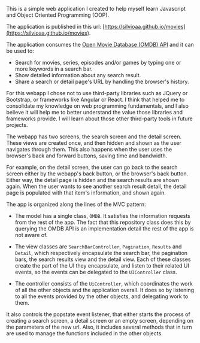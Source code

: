 This is a simple web application I created to help myself learn Javascript and Object Oriented Programming (OOP).

The application is published in this url: [https://silvioaa.github.io/movies](https://silvioaa.github.io/movies).

The application consumes the [Open Movie Database (OMDB) API](http://www.omdbapi.com/) and it can be used to:

* Search for movies, series, episodes and/or games by typing one or more keywords in a search bar.
* Show detailed information about any search result.
* Share a search or detail page's URL by handling the browser's history.

For this webapp I chose not to use third-party libraries such as JQuery or Bootstrap, or frameworks like Angular or React. I think that helped me to consolidate my knowledge on web programming fundamentals, and I also believe it will help me to better understand the value those libraries and frameworks provide. I will learn about those other third-party tools in future projects.

The webapp has two screens, the search screen and the detail screen. These views are created once, and then hidden and shown as the user navigates through them. This also happens when the user uses the browser's back and forward buttons, saving time and bandwidth. 

For example, on the detail screen, the user can go back to the search screen either by the webapp's back button, or the browser's back button. Either way, the detail page is hidden and the search results are shown again. When the user wants to see another search result detail, the detail page is populated with that item's information, and shown again.

The app is organized along the lines of the MVC pattern:
* The model has a single class, `OMDB`. It satisfies the information requests from the rest of the app. The fact that this repository class does this by querying the OMDB API is an implementation detail the rest of the app is not aware of. 

* The view classes are `SearchBarController`, `Pagination`, `Results` and `Detail`, which respectively encapsulate the search bar, the pagination bars, the search results view and the detail view. 
Each of these classes create the part of the UI they encapsulate, and listen to their related UI events, so the events can be delegated to the `UIController` class.

* The controller consists of the `UiController`, which coordinates the work of all the other objects and the application overall. It does so by listening to all the events provided by the other objects, and delegating work to them. 

It also controls the popstate event listener, that either starts the process of creating a search screen, a detail screen or an empty screen, depending on the parameters of the new url. Also, it includes several methods that in turn are used to manage the functions included in the other objects.



